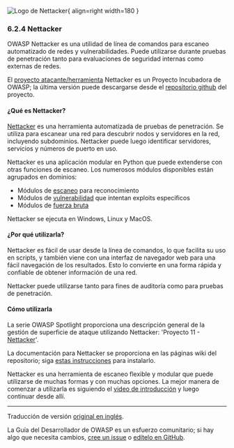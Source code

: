 ![Logo de Nettacker](../../../assets/images/logos/nettacker.png "Nettacker de OWASP"){ align=right width=180 }

### 6.2.4 Nettacker

OWASP Nettacker es una utilidad de línea de comandos para escaneo automatizado de redes y vulnerabilidades.
Puede utilizarse durante pruebas de penetración tanto para evaluaciones de seguridad internas como externas de redes.

El [proyecto atacante/herramienta][nettacker-project] Nettacker es un Proyecto Incubadora de OWASP;
la última versión puede descargarse desde el [repositorio github][nettacker-install] del proyecto.

#### ¿Qué es Nettacker?

[Nettacker][nettacker-project] es una herramienta automatizada de pruebas de penetración.
Se utiliza para escanear una red para descubrir nodos y servidores en la red, incluyendo subdominios.
Nettacker puede luego identificar servidores, servicios y números de puerto en uso.

Nettacker es una aplicación modular en Python que puede extenderse con otras funciones de escaneo.
Los numerosos módulos disponibles están agrupados en dominios:

* Módulos de [escaneo][nettacker-scan] para reconocimiento
* Módulos de [vulnerabilidad][nettacker-vuln] que intentan exploits específicos
* Módulos de [fuerza bruta][nettacker-brute]

Nettacker se ejecuta en Windows, Linux y MacOS.

#### ¿Por qué utilizarla?

Nettacker es fácil de usar desde la línea de comandos, lo que facilita su uso en scripts,
y también viene con una interfaz de navegador web para una fácil navegación de los resultados.
Esto lo convierte en una forma rápida y confiable de obtener información de una red.

Nettacker puede utilizarse tanto para fines de auditoría como para pruebas de penetración.

#### Cómo utilizarla

La serie OWASP Spotlight proporciona una descripción general de la gestión de superficie de ataque utilizando Nettacker:
'Proyecto 11 - [Nettacker][spotlight11]'.

La documentación para Nettacker se proporciona en las páginas wiki del repositorio;
siga [estas instrucciones][nettacker-install] para instalarlo.

Nettacker es una herramienta de escaneo flexible y modular que puede utilizarse de muchas formas y con muchas opciones.
La mejor manera de comenzar a utilizarla es siguiendo el [video de introducción][nettacker-intro]
y luego continuar desde allí.

----

Traducción de versión [original en inglés][en080204].

La Guía del Desarrollador de OWASP es un esfuerzo comunitario; si hay algo que necesita cambios,
[cree un issue][issue080204] o [edítelo en GitHub][edit080204].

[edit080204]: https://github.com/OWASP/DevGuide/blob/main/docs/es/06-verification/02-tools/04-nettacker.md
[en080204]: https://devguide.owasp.org/en/06-verification/02-tools/04-nettacker/
[issue080204]: https://github.com/OWASP/DevGuide/issues/new?labels=content&template=request.md&title=Update:%2006-verification/02-tools/04-nettacker
[nettacker-brute]: https://github.com/OWASP/Nettacker/wiki/Modules#brute-modules
[nettacker-install]: https://github.com/OWASP/Nettacker/wiki/Installation
[nettacker-intro]: https://github.com/OWASP/Nettacker/wiki#introduction
[nettacker-project]: https://owasp.org/www-project-nettacker/
[nettacker-scan]: https://github.com/OWASP/Nettacker/wiki/Modules#scan-modules
[nettacker-vuln]: https://github.com/OWASP/Nettacker/wiki/Modules#vuln-modules
[spotlight11]: https://www.youtube.com/watch?v=OGv7OtG127A
